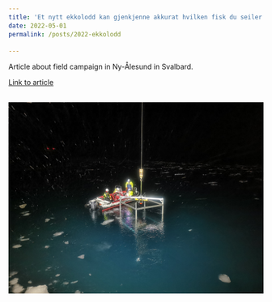 ```yaml
---
title: 'Et nytt ekkolodd kan gjenkjenne akkurat hvilken fisk du seiler over'
date: 2022-05-01
permalink: /posts/2022-ekkolodd

---
```

Article about field campaign in Ny-Ålesund in Svalbard.

[Link to article](https://forskersonen.no/fisk-havet-meninger/et-nytt-ekkolodd-kan-gjenkjenne-akkurat-hvilken-fisk-du-seiler-over/2017809)


<br/><img src='/images/2022_AZKABAN.jpg'>
